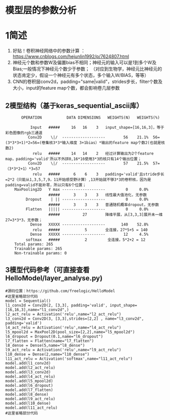 # 模型层的参数分析

# 1简述
1. 好贴！卷积神经网络中的参数计算 ：https://www.cnblogs.com/hejunlin1992/p/7624807.html
2. 神经元个数和参数W及偏置bias不相同；神经元的输入可以是1到多个W及Bias;一般情况下神经元个数少于参数；
（对应到生物学，神经元比神经元的状态肯定少，假设一个神经元有多个状态，多个输入W/BIAS，等等）
3. CNN的卷积层conv2d，padding="same|valid"，strides步长，filter个数及大小，input的feature map个数，都会影响卷几层参数

## 2模型结构（基于keras_sequential_ascii库）
           OPERATION           DATA DIMENSIONS   WEIGHTS(N)   WEIGHTS(%)

               Input   #####     16   16    3   input_shape=[16,16,3]，等于彩色图像的rgb三通道
              Conv2D    \|/  -------------------        56    21.1%  56=(3*3*3+1)*2=56=(卷集核3*3*输入维度 3+1bias）*输出的feature map个数2(也就是核数2)
                relu   #####     14   14    2   经过计算输出为2个feature map，padding='valid'所以不外拼0,16*16使用3*3的核只有14个输出位置；
              Conv2D    \|/  -------------------        57    21.5%  57=（3*3*2+1）*3=57
                relu   #####      6    6    3   padding='valid'且stride步长=2*2（只能从1,3,5,7,9，11开始感受野计算）,13开始就不够3*3的卷积核，因为是padding=valid不能补零，所以只有6个位置；
        MaxPooling2D   Y max -------------------         0     0.0%
                       #####      3    3    3   线性最大值池化，无参数
             Dropout    | || -------------------         0     0.0%
                       #####      3    3    3   普通随机概率dropout，无参数
             Flatten   ||||| -------------------         0     0.0%
                       #####          27        降维平展，从[3,3,3]展开未一维 27=3*3*3，无参数；
               Dense   XXXXX -------------------       140    52.8%
                relu   #####           5        全连接，27*5+5 = 140
               Dense   XXXXX -------------------        12     4.5%
             softmax   #####           2         全连接，5*2+2 = 12
        Total params: 265
        Trainable params: 265
        Non-trainable params: 0

## 3模型代码参考（可直接查看HelloModel/layer_analyse.py)
    #源码位置：https://github.com/freelogic/HelloModel
    #这里省略部分代码
    model = Sequential()
    l1_conv2d = Conv2D(2, [3,3], padding='valid', input_shape=[16,16,3],name="l1_conv2d",)
    l2_act_relu = Activation('relu',name="l2_act_relu")
    l3_conv2d = Conv2D(3, [3,3],strides=[2,2] , name="l3_conv2d", padding='valid')
    l4_act_relu = Activation('relu',name="l4_act_relu")
    l5_mpool2d = MaxPool2D(pool_size=[2,2],name="l5_mpool2d")
    l6_dropout = Dropout(0.1,name="l6_dropout")
    l7_flatten = Flatten(name="l7_flatten")
    l8_dense = Dense(5,name="l8_dense")
    l9_act_relu = Activation('relu',name="l9_act_relu")
    l10_dense = Dense(2,name="l10_dense")
    l11_act_relu = Activation('softmax',name="l11_act_relu")
    model.add(l1_conv2d)
    model.add(l2_act_relu)
    model.add(l3_conv2d)
    model.add(l4_act_relu)
    model.add(l5_mpool2d)
    model.add(l6_dropout)
    model.add(l7_flatten)
    model.add(l8_dense)
    model.add(l9_act_relu)
    model.add(l10_dense)
    model.add(l11_act_relu)
    #这里省略部分代码